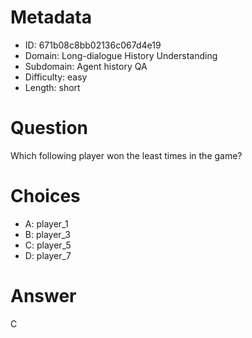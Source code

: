 # Metadata

- ID: 671b08c8bb02136c067d4e19
- Domain: Long-dialogue History Understanding
- Subdomain: Agent history QA
- Difficulty: easy
- Length: short

# Question

Which following player won the least times in the game?

# Choices

- A: player_1
- B: player_3
- C: player_5
- D: player_7

# Answer

C
